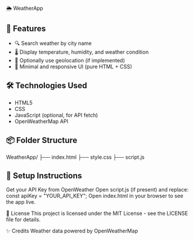  🌦️ WeatherApp

## 🚀 Features
 
- 🔍 Search weather by city name  
- 🌡️ Display temperature, humidity, and weather condition 
- 📍 Optionally use geolocation (if implemented)  
- 🧼 Minimal and responsive UI (pure HTML + CSS)

## 🛠️ Technologies Used
- HTML5
- CSS   
- JavaScript (optional, for API fetch) 
- OpenWeatherMap API

## 📦 Folder Structure

WeatherApp/
├── index.html
├── style.css
├── script.js 

## 🔧 Setup Instructions
Get your API Key from OpenWeather
Open script.js (if present) and replace:
const apiKey = "YOUR_API_KEY";
Open index.html in your browser to see the app live.

📄 License
This project is licensed under the MIT License - see the LICENSE file for details.

✨ Credits
Weather data powered by OpenWeatherMap
